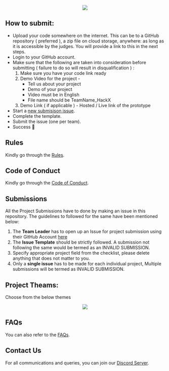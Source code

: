 <a href="https://www.scaler.com/event/hackx/">
  <p align="center">
    <img src="https://i.imgur.com/bfDBQy1.jpeg" />
  </p>
</a>


## How to submit:
- Upload your code somewhere on the internet. This can be to a GitHub repository ( preferred ), a zip file on cloud storage, anywhere: as long as it is accessible by the judges. You will provide a link to this in the next steps.
- Login to your GitHub account. 
- Make sure that the following are taken into consideration before submitting ( failure to do so will result in disqualification ) : 
  1. Make sure you have your code link ready 
  2. Demo Video for the project - 
       - Tell us about your project
       - Demo of your project
       - Video must be in English
       - File name should be TeamName_HackX
  3. Demo Link ( if applicable ) - Hosted / Live link of the prototype
- Start a [new submisison issue](https://github.com/scaleracademy/hackx-submissions/issues/new/choose).
- Complete the template. 
- Submit the issue (one per team). 
- Success 🎉

## Rules
Kindly go through the [Rules](https://github.com/scaleracademy/hackx-submissions/blob/main/rules.md).

## Code of Conduct
Kindly go through the [Code of Conduct](https://github.com/scaleracademy/hackx-submissions/blob/main/coc.md).

## Submissions
All the Project Submissions have to done by making an issue in this repository. The guidelines to followed for the same have been mentioned below:
1. The **Team Leader** has to open up an Issue for project submission using their GitHub Account [here](https://github.com/scaleracademy/hackx-submissions/issues/new/choose)
2. The **Issue Template** should be strictly followed. A submission not following the same would be termed as an INVALID SUBMISSION.
3. Specify appropriate project field from the checklist, please delete anything that does not matter to you.
4. Only a **single issue** has to be made for each individual project, Multiple submissions will be termed as INVALID SUBMISSION.

## Project Theams:
Choose from the below themes
<p align="center">
  <img src="https://i.imgur.com/4FDB4od.jpg" />
</p>


## FAQs
You can also refer to the [FAQs](https://scalerdiscord.notion.site/scalerdiscord/Frequently-Asked-Questions-ca204bb1489140dfabe9218536aa8923).

## Contact Us
For all communications and queries, you can join our [Discord Server](https://discord.gg/4pR79vEKUE).
